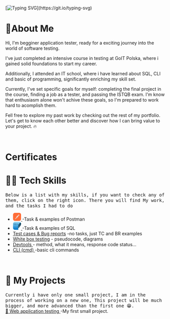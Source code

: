 [![Typing SVG](https://readme-typing-svg.demolab.com?font=Fira+Code&pause=1000&color=F73411&center=true&random=false&width=435&lines=Hello+There+%F0%9F%91%8B;I'm+Patryk+Radomyski;Junior+QA+Engineer!)](https://git.io/typing-svg)

<h1>🔎About Me</h1>
<p>Hi, I'm begginer application tester, ready for a exciting journey into the world of software testing. </p>
<p>I've just completed an intensive course in testing at GoIT Polska, where i gained solid foundations to start my career.</p>
<p>Additionally, I attended an IT school, where i have learned about SQL, CLI and basic of programming, significantly enriching my skill set.</p>
<p>Currently, I've set specific goals for myself: completing the final project in the course, finding a job as a tester, and passing the ISTQB exam. I'm know that enthusiasm alone won't achive these goals, so I'm prepared to work hard to acomplish them.</p>

<p>Fell free to explore my past work by checking out the rest of my portfolio. Let's get to know each other better and discover how I can bring value to your project. 🔥</p>
<br>
<h1>Certificates</h1> 


<h1> 👩‍💻 Tech Skills</h1>
<tt> Below is a list with my skills, if you want to check any of them, click on the right icon. There you will find My work, and the tasks I had to do</tt>

<ul>
  <li><a href="https://github.com/PatrykRA/POSTMAN.git">  <img src="https://github.com/tandpfun/skill-icons/blob/main/icons/Postman.svg" width=25 align="bottom" > </a> -Task & examples of Postman</li>
  <li><a href="https://github.com/PatrykRA/SQL.git">  <img src="https://github.com/tandpfun/skill-icons/blob/main/icons/SQLite.svg" width=25 align="bottom" > </a> -Task & examples of SQL</li>
<li><a href="https://github.com/PatrykRA/TC-BR.git">  Test cases & Bug reports</a> -no tasks, just TC and BR examples </li>
  <li><a href="https://github.com/PatrykRA/White-box.git">  White box testing</a> - pseudocode, diagrams</li>
  <li><a href="https://github.com/PatrykRA/Devtools.git">  Devtools </a> - method, what it means, response code status...</li>
  <li><a href="https://github.com/PatrykRA/CMD.git"> CLI (cmd) </a> -basic cli commands </li>
</ul>
<br>
<h1>🧩 My Projects </h1>
<tt>Currently i have only one small project, I am in the process of working on a new one, This project will be much bigger, and more advanced than the first one 😁. </tt>
<br>
<a href="https://github.com/PatrykRA/MyFirstProject"> 🔧 Web application testing </a> -My first small project.
